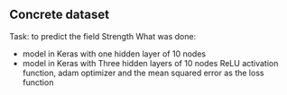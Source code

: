 ## Concrete dataset
Task: to predict the field Strength
What was done:
- model in Keras with one hidden layer of 10 nodes
- model in Keras with Three hidden layers of 10 nodes
ReLU activation function, adam optimizer and the mean squared error as the loss function
